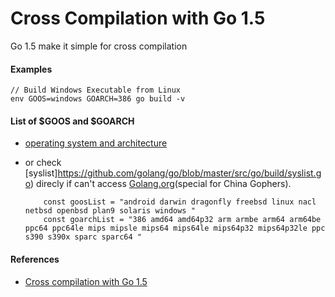# Cross Compilation with Go 1.5

Go 1.5 make it simple for cross compilation

#### Examples

    // Build Windows Executable from Linux
    env GOOS=windows GOARCH=386 go build -v

#### List of $GOOS and $GOARCH
* [operating system and architecture](http://golang.org/doc/install/source#environment)
* or check [syslist]https://github.com/golang/go/blob/master/src/go/build/syslist.go) direcly if can't access [Golang.org](http://golang.org)(special for China Gophers).

          const goosList = "android darwin dragonfly freebsd linux nacl netbsd openbsd plan9 solaris windows "
          const goarchList = "386 amd64 amd64p32 arm armbe arm64 arm64be ppc64 ppc64le mips mipsle mips64 mips64le mips64p32 mips64p32le ppc s390 s390x sparc sparc64 "

#### References
* [Cross compilation with Go 1.5](http://dave.cheney.net/2015/08/22/cross-compilation-with-go-1-5)
